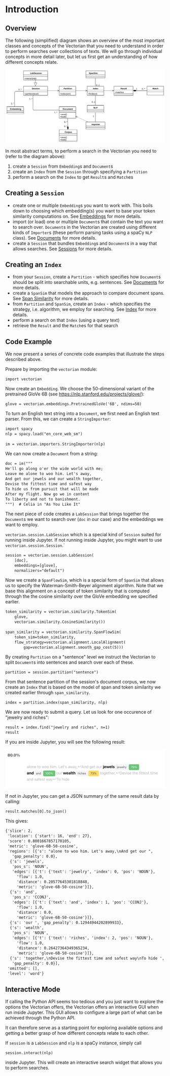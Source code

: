 # Introduction

## Overview

The following (simplified) diagram shows an overview of the most important
classes and concepts of the Vectorian that you need to understand in order
to perform searches over collections of texts. We will go through individual
concepts in more detail later, but let us first get an understanding of how
different concepts relate.

![Overview diagram of important concepts in the Vectorian](images/concepts.svg)

In most abstract terms, to perform a search in the Vectorian you need to (refer
to the diagram above):

1. create a `Session` from `Embedding`s and `Document`s
2. create an `Index` from the `Session` through specifying a `Partition`
3. perform a search on the `Index` to get `Result`s and `Match`es

## Creating a `Session`

* create one or multiple `Embedding`s you want to work with. This boils down
to choosing which embedding(s) you want to base your token similarity
computations on. See [Embeddings](../embeddings) for more details.
* import (or load) one or multiple `Document`s that contain the text you
want to search over. `Document`s in the Vectorian are created using different
kinds of `Importer`s (these perform parsing tasks using a spaCy `NLP` class).
See [Documents](../documents) for more details.
* create a `Session` that bundles `Embedding`s and `Document`s in a way
that allows searches. See [Sessions](../sessions) for more details.

## Creating an `Index`

* from your `Session`, create a `Partition` - which specifies how `Document`s should be split into searchable units,
e.g. sentences. See [Documents](../documents) for more details.
* create a `SpanSim` that models the approach to compare document spans.
See [Span Similarity](../sim_span) for more details.
* from `Partition` and `SpanSim`, create an `Index` - which specifies the strategy,
i.e. algorithm, we employ for searching. See [Index](../vec_index) for more details.
* perform a search on that `Index` (using a query text)
* retrieve the `Result` and the `Match`es for that search

## Code Example

We now present a series of concrete code examples that illustrate the steps
described above.

Prepare by importing the `vectorian` module:

```
import vectorian
```

Now create an `Embedding`. We choose the 50-dimensional
variant of the pretrained GloVe 6B (see https://nlp.stanford.edu/projects/glove/):

```
glove = vectorian.embeddings.PretrainedGloVe('6B', ndims=50)
```

To turn an English text string into a `Document`, we first need an English
text parser. From this, we can create a `StringImporter`:

```
import spacy
nlp = spacy.load("en_core_web_sm")

im = vectorian.importers.StringImporter(nlp)
```

We can now create a `Document` from a string:

```
doc = im("""
He'll go along o'er the wide world with me;
Leave me alone to woo him. Let's away,
And get our jewels and our wealth together,
Devise the fittest time and safest way
To hide us from pursuit that will be made
After my flight. Now go we in content
To liberty and not to banishment.
""")  # Celia in "As You Like It"
```

The next piece of code creates a `LabSession` that brings together
the `Document`s we want to search over (`doc` in our case) and the
embeddings we want to employ.
 
`vectorian.session.LabSession` which is a special
kind of `Session` suited for running inside Jupyter. If not
running inside Jupyter, you might want to use
`vectorian.session.Session`.`

```
session = vectorian.session.LabSession(
    [doc],
    embeddings=[glove],
    normalizers="default")
```

Now we create a `SpanFlowSim`, which
is a special form of `SpanSim` that allows us to
specify the Waterman-Smith-Beyer alignment algorithm.
Note that we base this alignment on a concept of token similarity
that is computed through the the cosine similarity over the GloVe
embedding we specified earlier.

```
token_similarity = vectorian.similarity.TokenSim(
    glove,
    vectorian.similarity.CosineSimilarity())

span_similarity = vectorian.similarity.SpanFlowSim(
    token_sim=token_similarity,
    flow_strategy=vectorian.alignment.LocalAlignment(
        gap=vectorian.alignment.smooth_gap_cost(5)))
```

By creating `Partition` on a "sentence" level we instruct the
Vectorian to split `Document`s into sentences and search over
each of these.

```
partition = session.partition("sentence")
```

From that sentence partition of the session's document corpus,
we now create an `Index` that is based on the model of span and
token similarity we created earlier through `span_similarity`.

```
index = partition.index(span_similarity, nlp)
```

We are now ready to submit a query. Let us look for one occurence
of "jewelry and riches":

```
result = index.find("jewelry and riches", n=1)
result
```

If you are inside Jupyter, you will see the following result:

![Visualization of seach result inside Jupyter](images/sample_labsession_result.png)

If not in Jupyter, you can get a JSON summary of the same result data by calling:

```
result.matches[0].to_json()
```

This gives:

```
{'slice': 2,
 'location': {'start': 16, 'end': 27},
 'score': 0.8001667857170105,
 'metric': 'glove-6B-50-cosine',
 'regions': [{'s': "alone to woo him. Let's away,\nAnd get our ",
   'gap_penalty': 0.0},
  {'s': 'jewels',
   'pos_s': 'NOUN',
   'edges': [{'t': {'text': 'jewelry', 'index': 0, 'pos': 'NOUN'},
     'flow': 1.0,
     'distance': 0.20577645301818848,
     'metric': 'glove-6B-50-cosine'}]},
  {'s': 'and',
   'pos_s': 'CCONJ',
   'edges': [{'t': {'text': 'and', 'index': 1, 'pos': 'CCONJ'},
     'flow': 1.0,
     'distance': 0.0,
     'metric': 'glove-6B-50-cosine'}]},
  {'s': 'our ', 'gap_penalty': 0.12944944202899933},
  {'s': 'wealth',
   'pos_s': 'NOUN',
   'edges': [{'t': {'text': 'riches', 'index': 2, 'pos': 'NOUN'},
     'flow': 1.0,
     'distance': 0.26427364349365234,
     'metric': 'glove-6B-50-cosine'}]},
  {'s': 'together,\nDevise the fittest time and safest way\nTo hide ',
   'gap_penalty': 0.0}],
 'omitted': [],
 'level': 'word'}
```

## Interactive Mode

If calling the Python API seems too tedious and you just want to explore the
options the Vectorian offers, the Vectorian offers an interactive GUI when run
inside Jupyter. This GUI allows to configure a large part of what can be achieved
through the Python API.

It can therefore serve as a starting point for exploring available options and
getting a better grasp of how different concepts relate to each other.

If `session` is a `LabSession` and `nlp` is a spaCy instance, simply call

```
session.interact(nlp)
```

inside Jupyter. This will create an interactive search widget that allows
you to perform searches.

